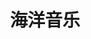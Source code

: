 ---
description: 比较全面的流行音乐介绍和播放。界面也大气。
layout: post
results:
- primaryGenreName: Music
  version: '2.0.0'
  trackViewUrl: https://itunes.apple.com/cn/app/hai-yang-yin-le/id681580935?mt=8&uo=4
  artworkUrl100: http://a1657.phobos.apple.com/us/r1000/030/Purple/v4/e6/99/ad/e699ad44-d45d-7701-b520-127d3e9fd51e/mzl.cvzrfcjt.png
  artworkUrl60: http://a144.phobos.apple.com/us/r1000/030/Purple4/v4/e4/80/e5/e480e5e9-b7cd-67d4-6c27-4f8abb7a8b1c/icon.png
  userRatingCountForCurrentVersion: 2
  sellerName: Ocean Interactive (Beijing) Technology Co. Ltd
  supportedDevices:
  - iPadThirdGen
  - iPadFourthGen4G
  - iPhone-3GS
  - iPhone5
  - iPadMini
  - iPadFourthGen
  - iPad23G
  - iPadMini4G
  - iPhone4S
  - iPad3G
  - iPadThirdGen4G
  - iPhone4
  - iPodTouchourthGen
  - iPadWifi
  - iPodTouchFifthGen
  - iPad2Wifi
  - iPodTouchThirdGen
  genres:
  - 音乐
  trackName: 海洋音乐
  description: "【海洋音乐，倾享心情的流音】歌声余音绕梁,三日不绝. 细细听来,一种深沉却飘然出世的感觉会立刻占据你的心头,仿佛一切尘嚣都已远去,海洋音乐带给你这天籁之音.\n朋友们，回来吧\n聆听海洋音乐带给你的旋律\n让繁华市井中的匆忙过客驻足聆听\n让童话中矮人们纵情高唱\n\n【功能介绍】\n
    \        . 全新的体验与风格，寻找属于你最特别的音乐\n         .  海量的正版音乐，丰富的电台内容\n         .
    千万首经典流行英文歌曲欣赏\n         .  时尚、便捷的左导航设计，\n         .  个性化的推荐模块\n         .
    \ 歌曲自动同步到云端\n         .  多重音质的选择\n         .  简洁大方的界面设计，让人耳目一新\n         .
    \ 独特的换肤功能，随意更换\n         .  智能线控，听歌打电话两不误"
  price: 0
  trackId: 681580935
  releaseDate: '2013-08-23T11:24:34Z'
  screenshotUrls:
  - http://a2.mzstatic.com/us/r30/Purple4/v4/9e/43/31/9e43315e-987b-a2be-f072-ffc2e1dd5fee/screen1136x1136.jpeg
  - http://a2.mzstatic.com/us/r30/Purple/v4/02/81/96/028196b5-12f6-704a-492e-15ad9ad70f5b/screen1136x1136.jpeg
  - http://a1.mzstatic.com/us/r30/Purple6/v4/7a/4d/84/7a4d844c-7c7e-a83d-6422-c3318a4962f3/screen1136x1136.jpeg
  - http://a3.mzstatic.com/us/r30/Purple4/v4/ad/0b/63/ad0b63b1-0b63-d9aa-7d5f-a60d52f80601/screen1136x1136.jpeg
  - http://a2.mzstatic.com/us/r30/Purple/v4/d8/f6/e2/d8f6e28c-e749-45a0-6cf0-2dea8d9fa61e/screen1136x1136.jpeg
  artistViewUrl: https://itunes.apple.com/cn/artist/ocean-interactive-beijing/id586056162?uo=4
  primaryGenreId: 6011
  averageUserRatingForCurrentVersion: 5
  kind: software
  fileSizeBytes: '8980804'
  bundleId: com.cmc.newOMusic
  trackContentRating: 4+
  artistName: Ocean Interactive (Beijing) Technology Co. Ltd
  trackCensoredName: 海洋音乐
  isGameCenterEnabled: false
  contentAdvisoryRating: 4+
  languageCodesISO2A:
  - EN
  - ZH
  features: &a []
  wrapperType: software
  artworkUrl512: http://a1657.phobos.apple.com/us/r1000/030/Purple/v4/e6/99/ad/e699ad44-d45d-7701-b520-127d3e9fd51e/mzl.cvzrfcjt.png
  formattedPrice: 免费
  artistId: 586056162
  genreIds:
  - '6011'
  currency: CNY
  ipadScreenshotUrls: *a
category: 音乐
tags: tag1
resultCount: 1
title: 海洋音乐

---